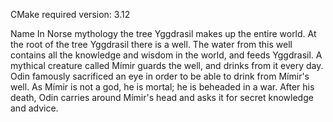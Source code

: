 CMake required version: 3.12

Name
In Norse mythology the tree Yggdrasil makes up the entire world. At the root of the tree Yggdrasil there is a well. The water from this well contains all the knowledge and wisdom in the world, and feeds Yggdrasil. A mythical creature called Mímir guards the well, and drinks from it every day. Odin famously sacrificed an eye in order to be able to drink from Mímir's well. As Mímir is not a god, he is mortal; he is beheaded in a war. After his death, Odin carries around Mímir's head and asks it for secret knowledge and advice.
